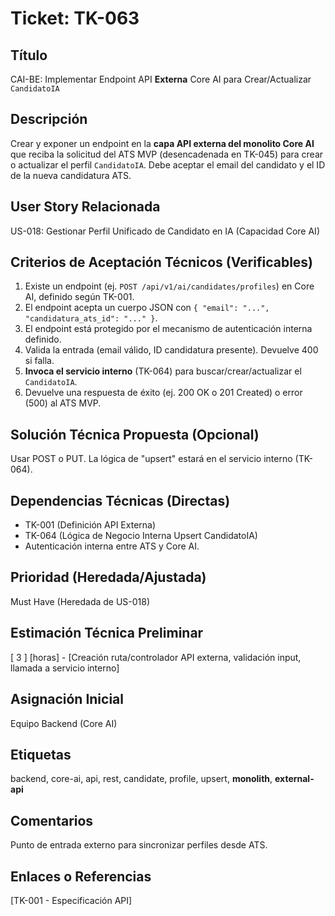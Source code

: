 # Ticket: TK-063

## Título
CAI-BE: Implementar Endpoint API **Externa** Core AI para Crear/Actualizar `CandidatoIA`

## Descripción
Crear y exponer un endpoint en la **capa API externa del monolito Core AI** que reciba la solicitud del ATS MVP (desencadenada en TK-045) para crear o actualizar el perfil `CandidatoIA`. Debe aceptar el email del candidato y el ID de la nueva candidatura ATS.

## User Story Relacionada
US-018: Gestionar Perfil Unificado de Candidato en IA (Capacidad Core AI)

## Criterios de Aceptación Técnicos (Verificables)
1.  Existe un endpoint (ej. `POST /api/v1/ai/candidates/profiles`) en Core AI, definido según TK-001.
2.  El endpoint acepta un cuerpo JSON con `{ "email": "...", "candidatura_ats_id": "..." }`.
3.  El endpoint está protegido por el mecanismo de autenticación interna definido.
4.  Valida la entrada (email válido, ID candidatura presente). Devuelve 400 si falla.
5.  **Invoca el servicio interno** (TK-064) para buscar/crear/actualizar el `CandidatoIA`.
6.  Devuelve una respuesta de éxito (ej. 200 OK o 201 Created) o error (500) al ATS MVP.

## Solución Técnica Propuesta (Opcional)
Usar POST o PUT. La lógica de "upsert" estará en el servicio interno (TK-064).

## Dependencias Técnicas (Directas)
* TK-001 (Definición API Externa)
* TK-064 (Lógica de Negocio Interna Upsert CandidatoIA)
* Autenticación interna entre ATS y Core AI.

## Prioridad (Heredada/Ajustada)
Must Have (Heredada de US-018)

## Estimación Técnica Preliminar
[ 3 ] [horas] - [Creación ruta/controlador API externa, validación input, llamada a servicio interno]

## Asignación Inicial
Equipo Backend (Core AI)

## Etiquetas
backend, core-ai, api, rest, candidate, profile, upsert, **monolith**, **external-api**

## Comentarios
Punto de entrada externo para sincronizar perfiles desde ATS.

## Enlaces o Referencias
[TK-001 - Especificación API]